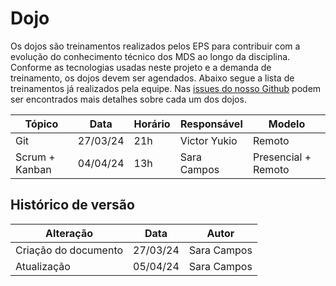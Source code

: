 # Dojo 

Os dojos são treinamentos realizados pelos EPS para contribuir com a evolução do conhecimento técnico dos MDS ao longo da disciplina. Conforme as tecnologias usadas neste projeto e a demanda de treinamento, os dojos devem ser agendados. Abaixo segue a lista de treinamentos já realizados pela equipe. Nas [issues do nosso Github](https://github.com/fga-eps-mds/2024.1-SINDPOL-DOC/issues) podem ser encontrados mais detalhes sobre cada um dos dojos. 

| Tópico | Data | Horário | Responsável | Modelo |
| - | - | - | - | - |
| Git | 27/03/24 | 21h | Victor Yukio | Remoto | 
| Scrum + Kanban | 04/04/24 | 13h | Sara Campos | Presencial + Remoto | 


## Histórico de versão

| Alteração | Data | Autor | 
| - | - | - |
| Criação do documento | 27/03/24 | Sara Campos |
| Atualização | 05/04/24 | Sara Campos | 